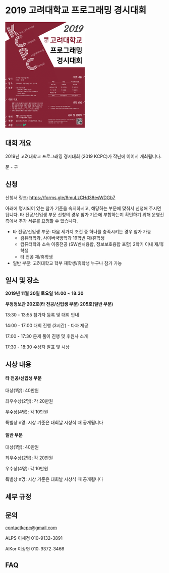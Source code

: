 # 2019 고려대학교 프로그래밍 경시대회
<img src='./banner.png' width=50% height=50%>

## 대회 개요

2019년 고려대학교 프로그래밍 경시대회 (2019 KCPC)가 작년에 이어서 개최됩니다. 

문 - 구 



## 신청

신청서 링크: https://forms.gle/8muLzCHd38esWDGb7

아래에 명시되어 있는 참가 기준을 숙지하시고, 해당하는 부문에 맞춰서 신청해 주시면 됩니다. 타 전공/신입생 부문 신청의 경우 참가 기준에 부합하는지 확인하기 위해 운영진 측에서 추가 서류를 요청할 수 있습니다.

- 타 전공/신입생 부문: 다음 세가지 조건 중 하나를 충족시키는 경우 참가 가능
  - 컴퓨터학과, 사이버국방학과 19학번 재/휴학생
  - 컴퓨터학과 소속 이중전공 (SW벤처융합, 정보보호융합 포함) 2학기 이내 재/휴학생
  - 타 전공 재/휴학생
- 일반 부문: 고려대학교 학부 재학생/휴학생 누구나 참가 가능



## 일시 및 장소

**2019년 11월 30일 토요일 14:00 ~ 18:30**

**우정정보관 202호(타 전공/신입생 부문) 205호(일반 부문)**

13:30 - 13:55 참가자 등록 및 대회 안내

14:00 - 17:00 대회 진행 (3시간)	- 	다과 제공

17:00 - 17:30 문제 풀이 진행 및 후원사 소개

17:30 - 18:30 수상자 발표 및 시상



## 시상 내용

#### 타 전공/신입생 부문

대상(1명): 40만원

최우수상(2명): 각 20만원

우수상(4명): 각 10만원

특별상 n명: 시상 기준은 대회날 시상식 때 공개됩니다

#### 일반 부문

대상(1명): 40만원

최우수상(2명): 각 20만원

우수상(4명): 각 10만원

특별상 n명: 시상 기준은 대회날 시상식 때 공개됩니다



## 세부 규정





## 문의

contactkcpc@gmail.com

ALPS 이세정 010-9132-3891

AlKor 이상헌 010-9372-3466



## FAQ

### 
